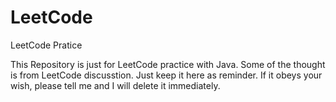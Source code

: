 # LeetCode
LeetCode Pratice

This Repository is just for LeetCode practice with Java.
Some of the thought is from LeetCode discusstion.
Just keep it here as reminder.
If it obeys your wish, please tell me and I will delete it immediately.

